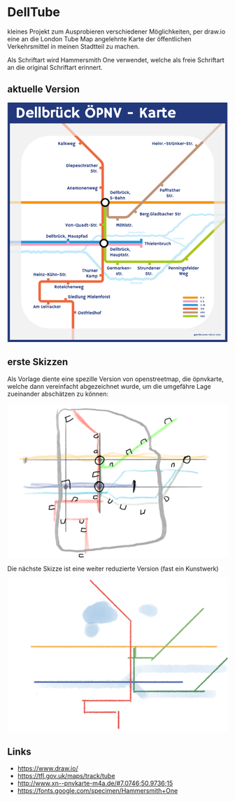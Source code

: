 # DellTube

kleines Projekt zum Ausprobieren verschiedener Möglichkeiten, per draw.io eine an die London Tube Map angelehnte Karte der öffentlichen Verkehrsmittel in meinen Stadtteil zu machen.

Als Schriftart wird Hammersmith One verwendet, welche als freie Schriftart an die original Schriftart erinnert.

## aktuelle Version

![](DellTube.png)



## erste Skizzen

Als Vorlage diente eine spezille Version von openstreetmap, die öpnvkarte,  welche dann vereinfacht abgezeichnet wurde, um die umgefähre Lage zueinander abschätzen zu können:

<img src="skizze_1.png" style="zoom:50%;" />

Die nächste Skizze ist eine weiter reduzierte Version (fast ein Kunstwerk)

<img src="skizze_2.png" style="zoom:50%;" />





## Links

- https://www.draw.io/
- https://tfl.gov.uk/maps/track/tube
- http://www.xn--pnvkarte-m4a.de/#7.0746;50.9736;15
- https://fonts.google.com/specimen/Hammersmith+One